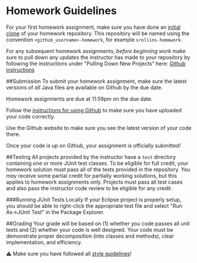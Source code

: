 Homework Guidelines
===================

For your first homework assignment, make sure you have done an [initial clone](githubinstructions.md#initial-clone) of your homework repository. This repository will be named using the convention `<github_username>-homework`, for example `srollins-homework`.

For any subsequent homework assignments, *before beginning work* make sure to pull down any updates the instructor has made to your repository by following the instructions under "Pulling Down New Projects" here: [Github instructions](githubinstructions.md)


##Submission
To submit your homework assignment, make sure the latest versions of *all* Java files are available on Github by the due date.

Homework assignments are due at 11:59pm on the due date.

Follow the [instructions for using Github](githubinstructions.md) to make sure you have uploaded your code correctly.

Use the Github website to make sure you see the latest version of your code there.

Once your code is up on Github, your assignment is officially submitted!

##Testing
All projects provided by the instructor have a `test` directory containing one or more JUnit test classes. To be eligible for full credit, your homework solution must pass all of the tests provided in the repository. You *may* receive some partial credit for partially working solutions, but this applies to homework assignments only. Projects must pass all test cases and also pass the instructor code review to be eligible for any credit.

###Running JUnit Tests Locally
If your Eclipse project is properly setup, you should be able to right-click the appropriate test file and select "Run As->JUnit Test" in the Package Explorer.

##Grading
Your grade will be based on (1) whether you code passes all unit tests and (2) whether your code is well designed. Your code must be demonstrate proper decomposition (into classes and methods), clear implementation, and efficiency.

:warning: Make sure you have followed all [style guidelines](https://github.com/CS212-S16/lectures/blob/master/notes/style.md)!